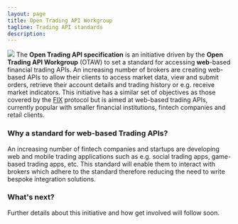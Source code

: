 ```yaml
---
layout: page
title: Open Trading API Workgroup
tagline: Trading API standards
description:  
---
```


![](https://avatars1.githubusercontent.com/u/21111890?v=3&s=200)
The **Open Trading API specification** is an initiative driven by the **Open Trading API Workgroup** (OTAW) to set a standard for accessing **web**-based financial trading APIs. An increasing number of brokers are creating web-based APIs to allow their clients to access market data, view and submit orders, retrieve their account details and trading history or e.g. receive market indicators. This initiative has a similar set of objectives as those covered by the [FIX](https://en.wikipedia.org/wiki/Financial_Information_eXchange) protocol but is aimed at web-based trading APIs, currently popular with smaller financial institutions, fintech companies and retail clients.

### Why a standard for web-based Trading APIs?

An increasing number of fintech companies and startups are developing web and mobile trading applications such as e.g. social trading apps, game-based trading apps, etc. This standard will enable them to interact with brokers which adhere to the standard therefore reducing the need to write bespoke integration solutions.

### What's next?

Further details about this initiative and how get involved will follow soon.


